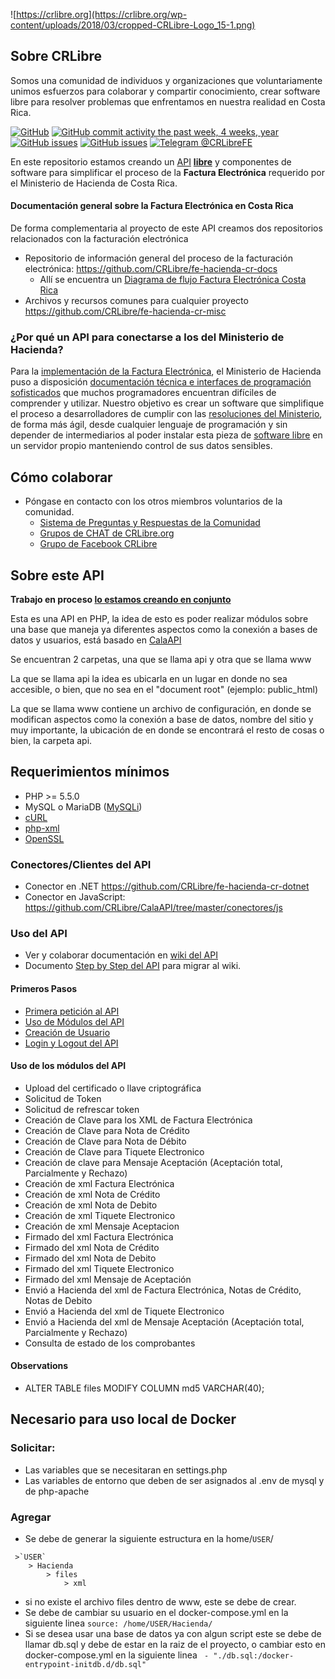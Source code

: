 ![https://crlibre.org](https://crlibre.org/wp-content/uploads/2018/03/cropped-CRLibre-Logo_15-1.png)

## Sobre CRLibre
Somos una comunidad de individuos y organizaciones que voluntariamente unimos esfuerzos para colaborar y compartir conocimiento, crear software libre para resolver problemas que enfrentamos en nuestra realidad en Costa Rica.


[![GitHub](https://img.shields.io/github/license/CRLibre/API_Hacienda.svg)](https://github.com/CRLibre/API_Hacienda/blob/master/LICENSE) 
[![GitHub commit activity the past week, 4 weeks, year](https://img.shields.io/github/commit-activity/y/CRLibre/API_Hacienda.svg?logo=github)](https://github.com/CRLibre/API_Hacienda/commits/master) 
[![GitHub issues](https://img.shields.io/github/issues-raw/CRLibre/API_Hacienda.svg)](https://github.com/CRLibre/API_Hacienda/issues) 
[![GitHub issues](https://img.shields.io/github/issues-pr/CRLibre/API_Hacienda.svg)](https://github.com/CRLibre/API_Hacienda/pulls) [![Telegram @CRLibreFE](https://img.shields.io/badge/Telegram-%40CRLibreFE-blue.svg?logo=telegram)](https://crlibre.org/chats/)

En este repositorio estamos creando un [API](https://es.wikipedia.org/wiki/Interfaz_de_programaci%C3%B3n_de_aplicaciones "Interfaz de programación de aplicaciones, del inglés Application Programming Interface es un conjunto de subrutinas, funciones y procedimientos que ofrece una pieza de software para ser utilizado por otro software") **[libre](https://es.wikipedia.org/wiki/Software_libre "El software libre es todo programa informático cuyo código fuente puede ser estudiado, modificado, y utilizado libremente con cualquier fin y redistribuido con o sin cambios o mejoras")** y componentes de software para simplificar el proceso de la **Factura Electrónica** requerido por el Ministerio de Hacienda de Costa Rica.

#### Documentación general sobre la Factura Electrónica en Costa Rica
De forma complementaria al proyecto de este API creamos dos repositorios relacionados con la facturación electrónica
* Repositorio de información general del proceso de la facturación electrónica: https://github.com/CRLibre/fe-hacienda-cr-docs
  * Allí se encuentra un [Diagrama de flujo Factura Electrónica Costa Rica
](https://raw.githubusercontent.com/CRLibre/docs-fe-hacienda-cr/master/diagrama-flujo/Diagrama%20de%20Flujo%20para%20Factura%20Electronica%20Costa%20Rica.png)
* Archivos y recursos comunes para cualquier proyecto https://github.com/CRLibre/fe-hacienda-cr-misc

### ¿Por qué un API para conectarse a los del Ministerio de Hacienda?
Para la [implementación de la Factura Electrónica](https://www.hacienda.go.cr/contenido/14350-factura-electronica), el Ministerio de Hacienda puso a disposición [documentación técnica e interfaces de programación sofisticados](https://atv.hacienda.go.cr/ATV/ComprobanteElectronico/frmAnexosyEstructuras.aspx) que muchos programadores encuentran difíciles de comprender y utilizar. Nuestro objetivo es crear un software que simplifique el proceso a desarrolladores de cumplir con las [resoluciones del Ministerio](https://atv.hacienda.go.cr/ATV/ComprobanteElectronico/docs/esquemas/2016/v4.3/Resoluci%C3%B3n_General_sobre_disposiciones_t%C3%A9cnicas_comprobantes_electr%C3%B3nicos_para_efectos_tributarios.pdf), de forma más ágil, desde cualquier lenguaje de programación y sin depender de intermediarios al poder instalar esta pieza de [software libre](https://es.wikipedia.org/wiki/Software_libre) en un servidor propio manteniendo control de sus datos sensibles.


## Cómo colaborar

* Póngase en contacto con los otros miembros voluntarios de la comunidad.
   * [Sistema de Preguntas y Respuestas de la Comunidad](https://crlibre.org/qa/)
   * [Grupos de CHAT de CRLibre.org](https://crlibre.org/chats/)
   * [Grupo de Facebook CRLibre](https://www.facebook.com/groups/105812240170199/)

## Sobre este API

**Trabajo en proceso [lo estamos creando en conjunto](CONTRIBUTING.md)**

Esta es una API en PHP, la idea de esto es poder realizar módulos sobre una base que maneja ya diferentes aspectos como la conexión a bases de datos y usuarios, está basado en [CalaAPI](https://github.com/CRLibre/CalaAPI)

Se encuentran 2 carpetas, una que se llama api y otra que se llama www

La que se llama api la idea es ubicarla en un lugar en donde no sea accesible, o bien, que no sea en el "document root" (ejemplo: public_html)

La que se llama www contiene un archivo de configuración, en donde se modifican aspectos como la conexión a base de datos, nombre del sitio y muy importante, la ubicación de en donde se encontrará el resto de cosas o bien, la carpeta api.

## Requerimientos mínimos

* PHP >= 5.5.0
* MySQL o MariaDB ([MySQLi](http://php.net/manual/en/book.mysqli.php))
* [cURL](http://php.net/manual/en/book.curl.php)
* [php-xml](http://php.net/manual/en/book.simplexml.php)
* [OpenSSL](http://php.net/manual/en/book.openssl.php)

### Conectores/Clientes del API
* Conector en .NET https://github.com/CRLibre/fe-hacienda-cr-dotnet
* Conector en JavaScript: https://github.com/CRLibre/CalaAPI/tree/master/conectores/js

### Uso del API
* Ver y colaborar documentación en [wiki del API](https://github.com/CRLibre/API_Hacienda/wiki "Wiki CRLibre API_Hacienda")
* Documento [Step by Step del API](https://crlibre.org/wp-content/uploads/2018/08/586abf6db6fc1117b60b2753-280x124.png) para migrar al wiki.

#### Primeros Pasos
* [Primera petición al API](https://github.com/CRLibre/API_Hacienda/wiki/Primera-petici%C3%B3n-al-API)
* [Uso de Módulos del API](https://github.com/CRLibre/API_Hacienda/wiki/Uso-de-M%C3%B3dulos-del-API)
* [Creación de Usuario](https://github.com/CRLibre/API_Hacienda/wiki/Creaci%C3%B3n-de-Usuario)
* [Login y Logout del API](https://github.com/CRLibre/API_Hacienda/wiki/Login-y-Logout-del-API)

#### Uso de los módulos del API
* Upload del certificado o llave criptográfica
* Solicitud de Token
* Solicitud de refrescar token
* Creación de Clave para los XML de Factura Electrónica
* Creación de Clave para Nota de Crédito
* Creación de Clave para Nota de Débito
* Creación de Clave para Tiquete Electronico
* Creación de clave para Mensaje Aceptación (Aceptación total, Parcialmente y Rechazo)
* Creación de xml Factura Electrónica
* Creación de xml Nota de Crédito
* Creación de xml Nota de Debito
* Creación de xml Tiquete Electronico
* Creación de xml Mensaje Aceptacion
* Firmado del xml Factura Electrónica
* Firmado del xml Nota de Crédito
* Firmado del xml Nota de Debito
* Firmado del xml Tiquete Electronico
* Firmado del xml Mensaje de Aceptación
* Envió a Hacienda del xml de Factura Electrónica, Notas de Crédito, Notas de Debito
* Envió a Hacienda del xml de Tiquete Electronico
* Envió a Hacienda del xml de Mensaje Aceptación (Aceptación total, Parcialmente y Rechazo)
* Consulta de estado de los comprobantes

#### Observations
* ALTER TABLE files MODIFY COLUMN md5 VARCHAR(40);

## Necesario para uso local de Docker 

### Solicitar:
  - Las variables que se necesitaran en  settings.php
  - Las variables de entorno  que deben de ser asignados al .env de mysql y de php-apache

### Agregar
  - Se debe de generar la siguiente estructura en la home/`USER`/
``` 
 >`USER`
    > Hacienda
        > files
            > xml
```
  - si no existe el archivo files dentro de www, este se debe de crear.
  - Se debe de cambiar su usuario en el docker-compose.yml en la siguiente linea  ` source: /home/USER/Hacienda/ ` 
  - Si se desea usar una base de datos ya con algun script este se debe de llamar db.sql y debe de estar en la raiz de el proyecto, o cambiar esto en docker-compose.yml en la siguiente linea ` - "./db.sql:/docker-entrypoint-initdb.d/db.sql"`